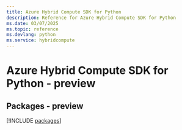 ```yaml
---
title: Azure Hybrid Compute SDK for Python
description: Reference for Azure Hybrid Compute SDK for Python
ms.date: 03/07/2025
ms.topic: reference
ms.devlang: python
ms.service: hybridcompute
---
```

# Azure Hybrid Compute SDK for Python - preview
## Packages - preview
[!INCLUDE [packages](hybrid-compute-index.md)]